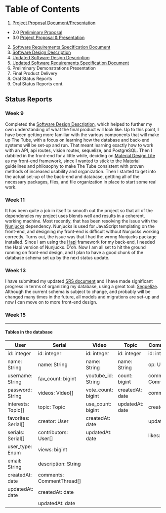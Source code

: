 # Table of Contents

1. [Project Proposal Document/Presentation](/SDF/D-01)
  * 2.0 [Preliminary Proposal](/SDF/D-01/preliminary_project_proposal.md)
  * 3.0 [Project Proposal & Presentation](/SDF/D-01/project_proposal.md)
2. [Software Requirements Specification Document](/SDF/D-02/software_requirements_specification.md)
3. [Software Design Description](/SDF/D-03/software_design_description.md)
4. [Updated Software Design Description](/SDF/D-04/software_design_description.md)
5. [Updated Software Requirements Specification Document](/SDF/D-05/software_requirements_specification.md)
6. Preliminary Demonstrations Presentation
7. Final Product Delivery
8. Oral Status Reports
9. Oral Status Reports cont.

## Status Reports

### Week 9

Completed the [Software Design Description](/SDF/D-03/software_design_description.md), which helped to further my own understanding of what the final product will look like. Up to this point, I have been getting more familiar with the various components that will make up The Tube, with a focus on learning how the database and back-end systems will be set-up and run. That meant learning exactly how to work with an API, api routes, vision routes, sequelize, and PostgreSQL. Then I dabbled in the front-end for a little while, deciding on [Material Design Lite](https://getmdl.io/) as my front-end framework, since I wanted to stick to the [Material](https://material.io/) guidelines and philosophy to make The Tube consistent with proven methods of increased usability and organization. Then I started to get into the actual set-up of the back-end and database, gettting all of the necessary packages, files, and file organization in place to start some real work.

### Week 11

It has been quite a job in itself to smooth out the project so that all of the dependencies my project uses blends well and results in a coherent, working machine. Most recently, that has been resolving the issue with the [Nunjucks](https://mozilla.github.io/nunjucks/) dependency. Nunjucks is used for JavaScript templating on the front-end, and designing my front-end is difficult without Nunjucks working correctly. Turns out, the issue was that I had the wrong Nunjucks package installed. Since I am using the [Hapi](https://hapijs.com/) framework for my back-end, I needed the Hapi version of Nunjucks. D'oh. Now I am all set to hit the ground running on front-end design, and I plan to have a good chunk of the database schema set up by the next status update.

### Week 13

I have submitted my updated [SRS document](/SDF/D-05/software_requirements_specification.md) and I have made significant progress in terms of organizing my database, using a great tool: [Sequelize](http://docs.sequelizejs.com/en/v3/). Although the current schema is subject to change, and probably will be changed many times in the future, all models and migrations are set-up and now I can move on to more front-end design.

### Week 15

---

#### Tables in the database

| User | Serial | Video | Topic | CommentThread | CommentReply |
| -- | -- | -- | -- | -- | -- |
| id: integer | id: integer | id: integer | id: integer | id: integer | id: integer |
| name: String | name: String | name: String | name: String | op: User | op: User |
| username: String | fav_count: bigint | youtube_id: String | count: bigint | comment_replies: CommentReply[] | comment: String |
| password: String | videos: Video[] | vote_count: bigint | createdAt: date | comment: String | createdAt: date |
| interests: Topic[] | topic: Topic | use_count: bigint | updatedAt: date | createdAt: date | updatedAt: date |
| favorites: Serial[] | creator: User | createdAt: date |  | updatedAt: date |  |
| serials: Serial[] | contributors: User[] | updatedAt: date |  | likes: bigint |  |
| user_type: Enum | views: bigint |  |  |  |  |
| email: String | description: String |  |  |  |  |
| createdAt: date | comments: CommentThread[] |  |  |  |  |
| updatedAt: date | createdAt: date |  |  |  |  |
|  | updatedAt: date |  |  |  |  |